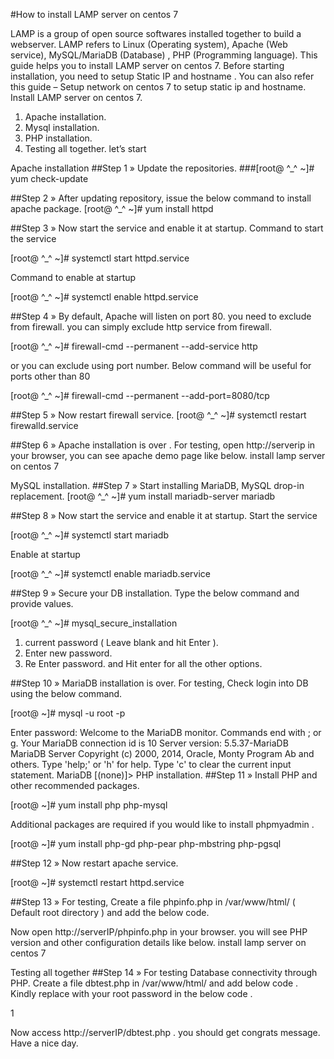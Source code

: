#How to install LAMP server on centos 7

 LAMP is a group of open source softwares installed together to build a webserver. LAMP refers to Linux (Operating system), Apache (Web service), MySQL/MariaDB (Database) , PHP (Programming language).
This guide helps you to install LAMP server on centos 7.
Before starting installation, you need to setup Static IP and hostname .
You can also refer this guide – Setup network on centos 7 to setup static ip and hostname.
Install LAMP server on centos 7.
1. Apache installation.
2. Mysql installation.
3. PHP installation.
4. Testing all together.
let’s start

Apache installation
##Step 1 » Update the repositories.
###[root@ ^_^ ~]# yum check-update

##Step 2 » After updating repository, issue the below command to install apache package.
[root@ ^_^ ~]# yum install httpd

##Step 3 » Now start the service and enable it at startup.
Command to start the service

[root@ ^_^ ~]# systemctl start httpd.service

Command to enable at startup

[root@ ^_^ ~]# systemctl enable httpd.service

##Step 4 » By default, Apache will listen on port 80. you need to exclude from firewall.
 you can simply exclude http service from firewall.
 
[root@ ^_^ ~]# firewall-cmd --permanent --add-service http

 or you can exclude using port number. Below command will be useful for ports other than 80
 
[root@ ^_^ ~]# firewall-cmd --permanent --add-port=8080/tcp

##Step 5 » Now restart firewall service.
[root@ ^_^ ~]# systemctl restart firewalld.service

##Step 6 » Apache installation is over . For testing, open http://serverip in your browser, you can see apache demo page like below.
install lamp server on centos 7

MySQL installation.
##Step 7 » Start installing MariaDB, MySQL drop-in replacement.
[root@ ^_^ ~]# yum install mariadb-server mariadb

##Step 8 » Now start the service and enable it at startup.
Start the service

[root@ ^_^ ~]# systemctl start mariadb

Enable at startup

[root@ ^_^ ~]# systemctl enable mariadb.service

##Step 9 » Secure your DB installation. Type the below command and provide values.

[root@ ^_^ ~]# mysql_secure_installation

1. current password ( Leave blank and hit Enter ).
2. Enter new password.
3. Re Enter password.
and Hit enter for all the other options.


 
##Step 10 » MariaDB installation is over. For testing, Check login into DB using the below command.

[root@ ~]# mysql -u root -p

Enter password:
Welcome to the MariaDB monitor. Commands end with ; or g.
Your MariaDB connection id is 10
Server version: 5.5.37-MariaDB MariaDB Server
Copyright (c) 2000, 2014, Oracle, Monty Program Ab and others.
Type 'help;' or 'h' for help. Type 'c' to clear the current input statement.
MariaDB [(none)]>
PHP installation.
##Step 11 » Install PHP and other recommended packages.

[root@ ~]# yum install php php-mysql

Additional packages are required if you would like to install phpmyadmin .

[root@ ~]# yum install php-gd php-pear php-mbstring php-pgsql

##Step 12 » Now restart apache service.

[root@ ~]# systemctl restart httpd.service

##Step 13 » For testing, Create a file phpinfo.php in /var/www/html/ ( Default root directory ) and add the below code.

<?php phpinfo(); ?>

Now open http://serverIP/phpinfo.php in your browser. you will see PHP version and other configuration details like below.
install lamp server  on centos 7

Testing all together
##Step 14 » For testing Database connectivity through PHP. Create a file dbtest.php in /var/www/html/ and add below code . Kindly replace with your root password in the below code .


<?php
$con = mysql_connect("localhost","root","password");
if (!$con)
{
die('Could not connect: ' . mysql_error());
}
else
{
echo "Congrats! connection established successfully";
}
mysql_close($con);
?>
1  <?php
2  $con = mysql_connect("localhost","root","password");
3  if (!$con)
4  {
5  die('Could not connect: ' . mysql_error());
6  }
7  else
8  {
9  echo "Congrats! connection established successfully";
10 }
11 mysql_close($con);
12 ?>

Now access http://serverIP/dbtest.php . you should get congrats message.
Have a nice day.


